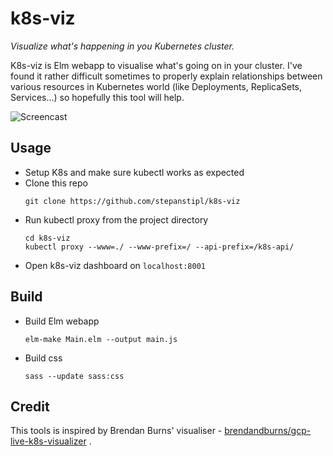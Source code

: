 # k8s-viz

*Visualize what's happening in you Kubernetes cluster.*

K8s-viz is Elm webapp to visualise what's going on in your cluster. I've found
it rather difficult sometimes to properly explain relationships between
various resources in Kubernetes world (like Deployments, ReplicaSets,
Services...) so hopefully this tool will help.

![Screencast](docs/screencast.gif)

## Usage

- Setup K8s and make sure kubectl works as expected
- Clone this repo
  ```
  git clone https://github.com/stepanstipl/k8s-viz
  ```
- Run kubectl proxy from the project directory
  ```
  cd k8s-viz
  kubectl proxy --www=./ --www-prefix=/ --api-prefix=/k8s-api/
  ```
- Open k8s-viz dashboard on `localhost:8001`

## Build

- Build Elm webapp
  ```
  elm-make Main.elm --output main.js
  ```

- Build css
  ```
  sass --update sass:css
  ```
## Credit

This tools is inspired by Brendan Burns' visualiser -
[brendandburns/gcp-live-k8s-visualizer](https://github.com/brendandburns/gcp-live-k8s-visualizer) .

